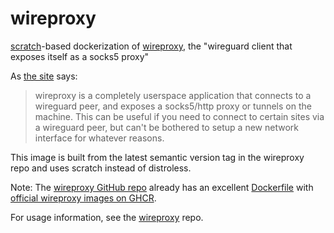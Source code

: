 # wireproxy

[scratch](https://hub.docker.com/_/scratch/)-based dockerization of [wireproxy](https://github.com/whyvl/wireproxy), the "wireguard client that exposes itself as a socks5 proxy"

As [the site](https://github.com/whyvl/wireproxy) says:

> wireproxy is a completely userspace application that connects to a wireguard peer, and exposes a socks5/http proxy or tunnels on the machine. This can be useful if you need to connect to certain sites via a wireguard peer, but can't be bothered to setup a new network interface for whatever reasons.

This image is built from the latest semantic version tag in the wireproxy repo and uses scratch instead of distroless.

Note: The [wireproxy GitHub repo](https://github.com/whyvl/wireproxy) already has an excellent [Dockerfile](https://github.com/whyvl/wireproxy/blob/master/Dockerfile) with [official wireproxy images on GHCR](https://github.com/whyvl/wireproxy/pkgs/container/wireproxy). 

For usage information, see the [wireproxy](https://github.com/whyvl/wireproxy) repo.
